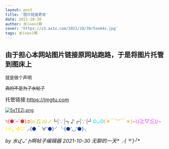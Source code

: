```yaml
---
layout: post
title: '图片链接更改'
date: 2021-10-30
author: 水(⊙o⊙)啊
cover: 'https://z3.ax1x.com/2021/10/30/5xoA4x.jpg'
tags: 水(⊙o⊙)啊
---
```

<h2>
	由于担心本网站图片链接原网站跑路，于是将图片托管到图床上
</h2>
<p>
	就是做个声明
</p>
<p>
	<s>真的不是为了水帖子<span style="background-color:#FFFFFF;"><span style="color:#CCCCCC;"></span></span></s>
</p>
<p>
	<span style="font-size:16px;">托管链接:<a href="https://imgtu.com">https://imgtu.com</a></span>
</p>
<p>
	<a href="https://imgtu.com/i/5xTEZj"><img src="https://z3.ax1x.com/2021/10/30/5xTEZj.md.png" alt="5xTEZj.png" border="0" /></a></p>
<p>
	<span style="font-size:16px;"><span style="color:#E53333;">૧(●´৺`●)૭<span style="background-color:#E56600;"><span style="background-color:#337FE5;"><span style="color:#E56600;"><span style="color:#B8D100;"><span style="background-color:#FFFFFF;">(o´Д`o)ノ<span style="color:#666666;">┗︎|∵︎|┓︎♪︎┏︎|∵︎|┛︎<span style="color:#00D5FF;">ʘᴗʘ<span style="color:#FF9900;">(＊￣︶￣＊)<span style="color:#EE33EE;">~\(≧▽≦)/~<span style="color:#FFE500;">(=̴̶̷̤̄ ₃ =̴̶̷̤̄)♡<span style="color:#003399;">╭(●｀∀′●)╯╰(●’◡’●)╮</span></span></span></span></span></span></span></span></span></span></span></span><br />
</span>
</p>
<p>
	<span style="font-size:16px;"><em>by 水վ'ᴗ' ի啊帖子编辑器 2021-10-30 无聊的一天*╭︎( ˙º˙)╯︎*</em><br />
</span>
</p>
